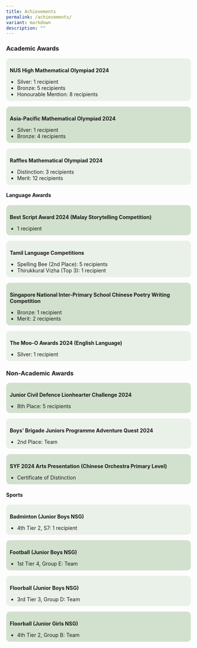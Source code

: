 ```yaml
---
title: Achievements
permalink: /achievements/
variant: markdown
description: ""
---
```

<h3>Academic Awards</h3>

<div style="background-color: #eaf1e9; padding: 10px; border-radius: 10px; margin-bottom: 15px;">
  <p><strong>NUS High Mathematical Olympiad 2024</strong></p>
  <ul style="margin: 0; padding-left: 20px;">
    <li>Silver: 1 recipient</li>
    <li>Bronze: 5 recipients</li>
    <li>Honourable Mention: 8 recipients</li>
  </ul>
</div>

<div style="background-color: #d2e1ce; padding: 10px; border-radius: 10px; margin-bottom: 15px;">
  <p><strong>Asia-Pacific Mathematical Olympiad 2024</strong></p>
  <ul style="margin: 0; padding-left: 20px;">
    <li>Silver: 1 recipient</li>
    <li>Bronze: 4 recipients</li>
  </ul>
</div>

<div style="background-color: #eaf1e9; padding: 10px; border-radius: 10px; margin-bottom: 15px;">
  <p><strong>Raffles Mathematical Olympiad 2024</strong></p>
  <ul style="margin: 0; padding-left: 20px;">
    <li>Distinction: 3 recipients</li>
    <li>Merit: 12 recipients</li>
  </ul>
</div>

<h4>Language Awards</h4>

<div style="background-color: #d2e1ce; padding: 10px; border-radius: 10px; margin-bottom: 15px;">
  <p><strong>Best Script Award 2024 (Malay Storytelling Competition)</strong></p>
  <ul style="margin: 0; padding-left: 20px;">
    <li>1 recipient</li>
  </ul>
</div>

<div style="background-color: #eaf1e9; padding: 10px; border-radius: 10px; margin-bottom: 15px;">
  <p><strong>Tamil Language Competitions</strong></p>
  <ul style="margin: 0; padding-left: 20px;">
    <li>Spelling Bee (2nd Place): 5 recipients</li>
    <li>Thirukkural Vizha (Top 3): 1 recipient</li>
  </ul>
</div>

<div style="background-color: #d2e1ce; padding: 10px; border-radius: 10px; margin-bottom: 15px;">
  <p><strong>Singapore National Inter-Primary School Chinese Poetry Writing Competition</strong></p>
  <ul style="margin: 0; padding-left: 20px;">
    <li>Bronze: 1 recipient</li>
    <li>Merit: 2 recipients</li>
  </ul>
</div>

<div style="background-color: #eaf1e9; padding: 10px; border-radius: 10px; margin-bottom: 15px;">
  <p><strong>The Moo-O Awards 2024 (English Language)</strong></p>
  <ul style="margin: 0; padding-left: 20px;">
    <li>Silver: 1 recipient</li>
  </ul>
</div>

<h3>Non-Academic Awards</h3>

<div style="background-color: #d2e1ce; padding: 10px; border-radius: 10px; margin-bottom: 15px;">
  <p><strong>Junior Civil Defence Lionhearter Challenge 2024</strong></p>
  <ul style="margin: 0; padding-left: 20px;">
    <li>8th Place: 5 recipients</li>
  </ul>
</div>

<div style="background-color: #eaf1e9; padding: 10px; border-radius: 10px; margin-bottom: 15px;">
  <p><strong>Boys’ Brigade Juniors Programme Adventure Quest 2024</strong></p>
  <ul style="margin: 0; padding-left: 20px;">
    <li>2nd Place: Team</li>
  </ul>
</div>

<div style="background-color: #d2e1ce; padding: 10px; border-radius: 10px; margin-bottom: 15px;">
  <p><strong>SYF 2024 Arts Presentation (Chinese Orchestra Primary Level)</strong></p>
  <ul style="margin: 0; padding-left: 20px;">
    <li>Certificate of Distinction</li>
  </ul>
</div>

<h4>Sports</h4>

<div style="background-color: #eaf1e9; padding: 10px; border-radius: 10px; margin-bottom: 15px;">
  <p><strong>Badminton (Junior Boys NSG)</strong></p>
  <ul style="margin: 0; padding-left: 20px;">
    <li>4th Tier 2, S7: 1 recipient</li>
  </ul>
</div>

<div style="background-color: #d2e1ce; padding: 10px; border-radius: 10px; margin-bottom: 15px;">
  <p><strong>Football (Junior Boys NSG)</strong></p>
  <ul style="margin: 0; padding-left: 20px;">
    <li>1st Tier 4, Group E: Team</li>
  </ul>
</div>

<div style="background-color: #eaf1e9; padding: 10px; border-radius: 10px; margin-bottom: 15px;">
  <p><strong>Floorball (Junior Boys NSG)</strong></p>
  <ul style="margin: 0; padding-left: 20px;">
    <li>3rd Tier 3, Group D: Team</li>
  </ul>
</div>

<div style="background-color: #d2e1ce; padding: 10px; border-radius: 10px; margin-bottom: 15px;">
  <p><strong>Floorball (Junior Girls NSG)</strong></p>
  <ul style="margin: 0; padding-left: 20px;">
    <li>4th Tier 2, Group B: Team</li>
  </ul>
</div>